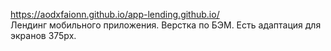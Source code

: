 https://aodxfaionn.github.io/app-lending.github.io/
<br>Лендинг мобильного приложения. Верстка по БЭМ. Есть адаптация для экранов 375px.
